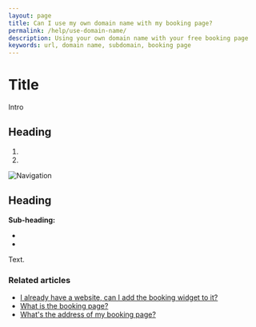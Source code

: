 ```yaml
---
layout: page
title: Can I use my own domain name with my booking page?
permalink: /help/use-domain-name/
description: Using your own domain name with your free booking page
keywords: url, domain name, subdomain, booking page
---
```


# Title

Intro

## Heading

1.
2.

![Navigation](images/foldername/file.png)

## Heading

**Sub-heading:**

*
*

Text.

### Related articles

* [I already have a website, can I add the booking widget to it?](booking-widget)
* [What is the booking page?](booking-page)
* [What's the address of my booking page?](address-of-booking-page)
